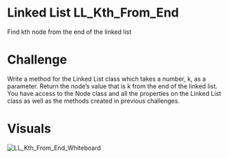 # Linked List LL_Kth_From_End
Find kth node from the end of the linked list

# Challenge
Write a method for the Linked List class which takes a number, k, as a parameter. Return the node’s value that is k from the end of the linked list. You have access to the Node class and all the properties on the Linked List class as well as the methods created in previous challenges.

# Visuals
![LL_Kth_From_End_Whiteboard]("https://github.com/allisa/Data-Structures-and-Algorithms/blob/master/assets/ll_kth_from_end.jpg")
